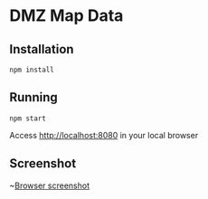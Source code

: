 # DMZ Map Data

## Installation

`npm install`

## Running

`npm start`

Access [http://localhost:8080](http://localhost:8080) in your local browser


## Screenshot

~[Browser screenshot](images/screencapture-localhost-8080-2024-03-04-16_40_33.png)